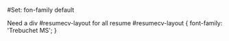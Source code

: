 #Set: fon-family default

Need a div #resumecv-layout for all resume
#resumecv-layout {
    font-family: 'Trebuchet MS';
}